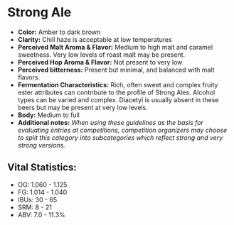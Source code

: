 # Strong Ale

- **Color:** Amber to dark brown
- **Clarity:** Chill haze is acceptable at low temperatures
- **Perceived Malt Aroma & Flavor:** Medium to high malt and caramel sweetness. Very low levels of roast malt may be present.
- **Perceived Hop Aroma & Flavor:** Not present to very low
- **Perceived bitterness:** Present but minimal, and balanced with malt flavors.
- **Fermentation Characteristics:** Rich, often sweet and complex fruity ester attributes can contribute to the profile of Strong Ales. Alcohol types can be varied and complex. Diacetyl is usually absent in these beers but may be present at very low levels.
- **Body:** Medium to full
- **Additional notes:** _When using these guidelines as the basis for evaluating entries at competitions, competition organizers may choose to split this category into subcategories which reflect strong and very strong versions._

## Vital Statistics:

- OG: 1.060 - 1.125
- FG: 1.014 - 1.040
- IBUs: 30 - 65
- SRM: 8 - 21
- ABV: 7.0 - 11.3%
